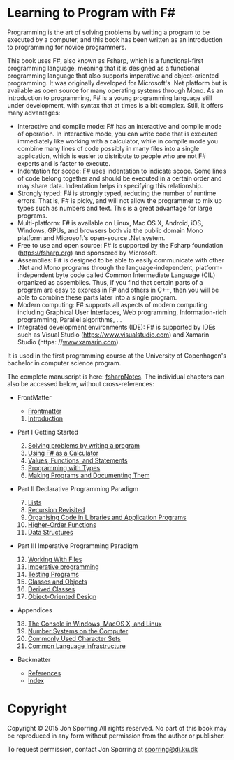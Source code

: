 Learning to Program with F#
===========================

Programming is the art of solving problems by writing a program to be executed by a computer, and this book has been written as an introduction to programming for novice programmers. 

This book uses F#, also known as Fsharp, which is a functional-first programming language, meaning that it is designed as a functional programming language that also supports imperative and object-oriented programming. It was originally developed for Microsoft's .Net platform but is available as open source for many operating systems through Mono. As an introduction to programming, F# is a young programming language still under development, with syntax that at times is a bit complex. Still, it offers many advantages:
* Interactive and compile mode: F# has an interactive and compile mode of operation. In interactive mode, you can write code that is executed immediately like working with a calculator, while in compile mode you combine many lines of code possibly in many files into a single application, which is easier to distribute to people who are not F# experts and is faster to execute.
* Indentation for scope: F# uses indentation to indicate scope. Some lines of code belong together and should be executed in a certain order and may share data. Indentation helps in specifying this relationship.
* Strongly typed: F# is strongly typed, reducing the number of runtime errors. That is, F# is picky, and will not allow the programmer to mix up types such as numbers and text. This is a great advantage for large programs.
* Multi-platform: F# is available on Linux, Mac OS X, Android, iOS, Windows, GPUs, and browsers both via the public domain Mono platform and Microsoft's open-source .Net system.
* Free to use and open source: F# is supported by the Fsharp foundation (https://fsharp.org) and sponsored by Microsoft.
* Assemblies: F# is designed to be able to easily communicate with other .Net and Mono programs through the language-independent, platform-independent byte code called Common Intermediate Language (CIL) organized as assemblies. Thus, if you find that certain parts of a program are easy to express in F# and others in C++, then you will be able to combine these parts later into a single program.
* Modern computing: F# supports all aspects of modern computing including Graphical User Interfaces, Web programming, Information-rich programming, Parallel algorithms, ...
* Integrated development environments (IDE): F# is supported by IDEs such as Visual Studio (https://www.visualstudio.com) and Xamarin Studio (https: //www.xamarin.com).

It is used in the first programming course at the University of Copenhagen's bachelor in computer science program.

The complete manuscript is here: [fsharpNotes](tex/fsharpNotes.pdf). The individual chapters can also be accessed below, without cross-references:

* FrontMatter

    * [Frontmatter](tex/frontmatter.pdf)
    1. [Introduction](tex/introduction.pdf)

* Part I Getting Started

    2. [Solving problems by writing a program](tex/chapter_2.pdf)
    3. [Using F# as a Calculator](tex/chapter_3.pdf)
    4. [Values, Functions, and Statements](tex/chapter_4.pdf)
    5. [Programming with Types](tex/chapter_5.pdf)
    6. [Making Programs and Documenting Them](tex/chapter_6.pdf)

* Part II Declarative Programming Paradigm

    7. [Lists](tex/chapter_7.pdf)
    8. [Recursion Revisited](tex/chapter_8.pdf)
    9. [Organising Code in Libraries and Application Programs](tex/chapter_9.pdf)
    10. [Higher-Order Functions](tex/chapter_10.pdf)
    11. [Data Structures](tex/chapter_11.pdf)

* Part III Imperative Programming Paradigm

    12. [Working With Files](tex/chapter_12.pdf)
    13. [Imperative programming](tex/chapter_13.pdf)
    14. [Testing Programs](tex/chapter_14.pdf)
    15. [Classes and Objects](tex/chapter_15.pdf)
    16. [Derived Classes](tex/chapter_16.pdf)
    17. [Object-Oriented Design](tex/chapter_17.pdf)

* Appendices

    18. [The Console in Windows, MacOS X, and Linux](tex/chhapter_18.pdf)
    19. [Number Systems on the Computer](tex/chapter_19.pdf)
    20. [Commonly Used Character Sets](tex/chapter_20.pdf)
    21. [Common Language Infrastructure](tex/chapter_21.pdf)

* Backmatter

    * [References](tex/chapter_22.pdf)
    * [Index](tex/cchapter_23.pdf)


# Copyright

Copyright © 2015 Jon Sporring
All rights reserved. No part of this book may be reproduced in any form without permission from the author or publisher.

To request permission, contact Jon Sporring at sporring@di.ku.dk
